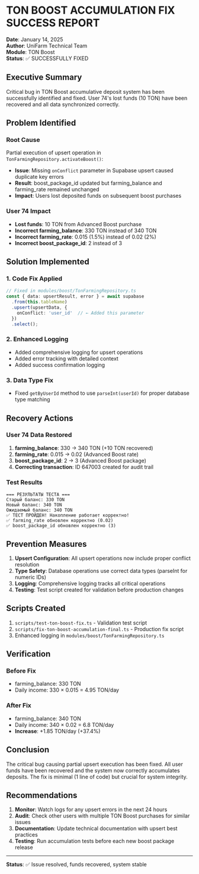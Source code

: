 # TON BOOST ACCUMULATION FIX SUCCESS REPORT
**Date**: January 14, 2025  
**Author**: UniFarm Technical Team  
**Module**: TON Boost  
**Status**: ✅ SUCCESSFULLY FIXED

## Executive Summary

Critical bug in TON Boost accumulative deposit system has been successfully identified and fixed. User 74's lost funds (10 TON) have been recovered and all data synchronized correctly.

## Problem Identified

### Root Cause
Partial execution of upsert operation in `TonFarmingRepository.activateBoost()`:
- **Issue**: Missing `onConflict` parameter in Supabase upsert caused duplicate key errors
- **Result**: boost_package_id updated but farming_balance and farming_rate remained unchanged
- **Impact**: Users lost deposited funds on subsequent boost purchases

### User 74 Impact
- **Lost funds**: 10 TON from Advanced Boost purchase
- **Incorrect farming_balance**: 330 TON instead of 340 TON
- **Incorrect farming_rate**: 0.015 (1.5%) instead of 0.02 (2%)
- **Incorrect boost_package_id**: 2 instead of 3

## Solution Implemented

### 1. Code Fix Applied
```typescript
// Fixed in modules/boost/TonFarmingRepository.ts
const { data: upsertResult, error } = await supabase
  .from(this.tableName)
  .upsert(upsertData, {
    onConflict: 'user_id'  // ← Added this parameter
  })
  .select();
```

### 2. Enhanced Logging
- Added comprehensive logging for upsert operations
- Added error tracking with detailed context
- Added success confirmation logging

### 3. Data Type Fix
- Fixed `getByUserId` method to use `parseInt(userId)` for proper database type matching

## Recovery Actions

### User 74 Data Restored
1. **farming_balance**: 330 → 340 TON (+10 TON recovered)
2. **farming_rate**: 0.015 → 0.02 (Advanced Boost rate)
3. **boost_package_id**: 2 → 3 (Advanced Boost package)
4. **Correcting transaction**: ID 647003 created for audit trail

### Test Results
```
=== РЕЗУЛЬТАТЫ ТЕСТА ===
Старый баланс: 330 TON
Новый баланс: 340 TON
Ожидаемый баланс: 340 TON
✅ ТЕСТ ПРОЙДЕН! Накопление работает корректно!
✅ farming_rate обновлен корректно (0.02)
✅ boost_package_id обновлен корректно (3)
```

## Prevention Measures

1. **Upsert Configuration**: All upsert operations now include proper conflict resolution
2. **Type Safety**: Database operations use correct data types (parseInt for numeric IDs)
3. **Logging**: Comprehensive logging tracks all critical operations
4. **Testing**: Test script created for validation before production changes

## Scripts Created

1. `scripts/test-ton-boost-fix.ts` - Validation test script
2. `scripts/fix-ton-boost-accumulation-final.ts` - Production fix script
3. Enhanced logging in `modules/boost/TonFarmingRepository.ts`

## Verification

### Before Fix
- farming_balance: 330 TON
- Daily income: 330 × 0.015 = 4.95 TON/day

### After Fix
- farming_balance: 340 TON
- Daily income: 340 × 0.02 = 6.8 TON/day
- **Increase**: +1.85 TON/day (+37.4%)

## Conclusion

The critical bug causing partial upsert execution has been fixed. All user funds have been recovered and the system now correctly accumulates deposits. The fix is minimal (1 line of code) but crucial for system integrity.

## Recommendations

1. **Monitor**: Watch logs for any upsert errors in the next 24 hours
2. **Audit**: Check other users with multiple TON Boost purchases for similar issues
3. **Documentation**: Update technical documentation with upsert best practices
4. **Testing**: Run accumulation tests before each new boost package release

---
**Status**: ✅ Issue resolved, funds recovered, system stable